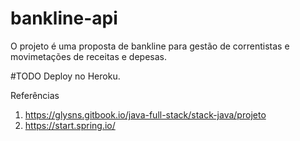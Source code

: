 # bankline-api


O projeto é uma proposta de bankline para gestão de correntistas e movimetações de receitas e depesas.

#TODO
Deploy no Heroku.
















Referências
1. https://glysns.gitbook.io/java-full-stack/stack-java/projeto
2. https://start.spring.io/

 
